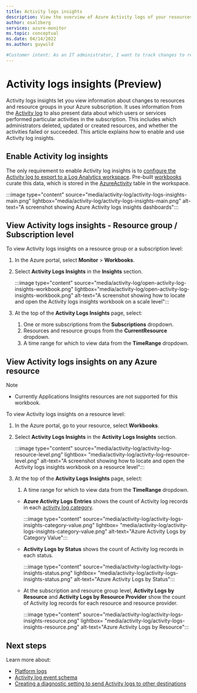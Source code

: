```yaml
---
title: Activity logs insights 
description: View the overview of Azure Activity logs of your resources
author: osalzberg
services: azure-monitor
ms.topic: conceptual
ms.date: 04/14/2022
ms.author: guywild

#Customer intent: As an IT administrator, I want to track changes to resource groups or specific resources in a subscription and to see which administrators or services make these changes. 
---
```

 
# Activity logs insights (Preview)
Activity logs insights let you view information about changes to resources and resource groups in your Azure subscription. It uses information from the [Activity log](activity-log.md) to also present data about which users or services performed particular activities in the subscription. This includes which administrators deleted, updated or created resources, and whether the activities failed or succeeded. This article explains how to enable and use Activity log insights. 

## Enable Activity log insights
The only requirement to enable Activity log insights is to [configure the Activity log to export to a Log Analytics workspace](activity-log.md#send-to-log-analytics-workspace). Pre-built [workbooks](/azure/azure-monitor/visualize/workbooks-overview) curate this data, which is stored in the [AzureActivity](/azure/azure-monitor/reference/tables/azureactivity) table in the workspace. 

:::image type="content" source="media/activity-log/activity-logs-insights-main.png" lightbox="media/activity-log/activity-logs-insights-main.png" alt-text="A screenshot showing Azure Activity logs insights dashboards":::

## View Activity logs insights - Resource group / Subscription level

To view Activity logs insights on a resource group or a subscription level:

1. In the Azure portal, select **Monitor** > **Workbooks**.
1. Select **Activity Logs Insights** in the **Insights** section. 

    :::image type="content" source="media/activity-log/open-activity-log-insights-workbook.png" lightbox="media/activity-log/open-activity-log-insights-workbook.png" alt-text="A screenshot showing how to locate and open the Activity logs insights workbook on a scale level":::

1. At the top of the **Activity Logs Insights** page, select:
    1. One or more subscriptions from the **Subscriptions** dropdown.
    1. Resources and resource groups from the **CurrentResource** dropdown.
    1. A time range for which to view data from the **TimeRange** dropdown.
## View Activity logs insights on any Azure resource

>[!Note]
> * Currently Applications Insights resources are not supported for this workbook.

To view Activity logs insights on a resource level:

1. In the Azure portal, go to your resource, select **Workbooks**.
1. Select **Activity Logs Insights** in the **Activity Logs Insights** section. 

    :::image type="content" source="media/activity-log/activity-log-resource-level.png" lightbox= "media/activity-log/activity-log-resource-level.png" alt-text="A screenshot showing how to locate and open the Activity logs insights workbook on a resource level":::

1. At the top of the **Activity Logs Insights** page, select:
    
    1. A time range for which to view data from the **TimeRange** dropdown.
    * **Azure Activity Logs Entries** shows the count of Activity log records in each [activity log category](/azure/azure-monitor/essentials/activity-log-schema#categories).
     
        :::image type="content" source="media/activity-log/activity-logs-insights-category-value.png" lightbox= "media/activity-log/activity-logs-insights-category-value.png" alt-text="Azure Activity Logs by Category Value":::
    
    * **Activity Logs by Status** shows the count of Activity log records in each status.
    
        :::image type="content" source="media/activity-log/activity-logs-insights-status.png" lightbox= "media/activity-log/activity-logs-insights-status.png" alt-text="Azure Activity Logs by Status":::
    
    * At the subscription and resource group level, **Activity Logs by Resource** and **Activity Logs by Resource Provider** show the count of Activity log records for each resource and resource provider.
    
        :::image type="content" source="media/activity-log/activity-logs-insights-resource.png" lightbox= "media/activity-log/activity-logs-insights-resource.png" alt-text="Azure Activity Logs by Resource":::
    
## Next steps
Learn more about:
* [Platform logs](./platform-logs-overview.md)
* [Activity log event schema](activity-log-schema.md)
* [Creating a diagnostic setting to send Activity logs to other destinations](./diagnostic-settings.md)
